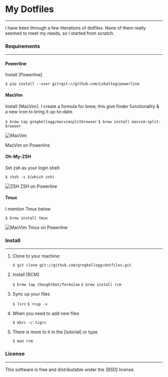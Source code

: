 # My Dotfiles

---- 

I have been through a few itterations of dotfiles.  None of them really seemed to meet my needs, so I started from scratch.

### Requirements

---- 
#### Powerline
Install [Powerline]

`$ pip install --user git+git://github.com/Lokaltog/powerline`

#### MacVim
Install [MacVim].  I create a formula for brew, this give finder functionality & a new icon to bring it up-to-date.

`$ brew tap gregkellogg/macvimsplitbrowser`
`$ brew install macvim-split-browser`

![MacVim](https://raw.githubusercontent.com/gregkellogg/dotfiles/master/images/MacVim.png)

MacVim on Powerline
#### Oh-My-ZSH
Set zsh as your login shell:

`$ chsh -s $(which zsh)`

![ZSH](https://raw.githubusercontent.com/gregkellogg/dotfiles/master/images/zsh.png)
ZSH on Powerline

#### Tmux
I mention Tmux below

`$ brew install tmux`

![MacVim](https://raw.githubusercontent.com/gregkellogg/dotfiles/master/images/Tmux.png)
Tmux on Powerline

### Install

---- 

1. Clone to your machine:

	`$ git clone git://github.com/gregkellogg/dotfiles.git`

2. Install [RCM]

	`$ brew tap thoughtbot/formulae`
	`$ brew install rcm`

3. Sync up your files

	`$ lsrc`
	`$ rcup -v`

4. When you need to add new files

	`$ mkrc ~/.tigrc`

5. There is more to it in the [tutorial] or type 

	`$ man rcm`

### License

---- 

This software is free and distributable under the [BSD] license.
